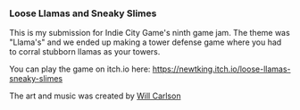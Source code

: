 ### Loose Llamas and Sneaky Slimes
This is my submission for Indie City Game's ninth game jam. The theme was "Llama's" and we ended up making a tower defense game where you had to corral stubborn llamas as your towers. 

You can play the game on itch.io here: https://newtking.itch.io/loose-llamas-sneaky-slimes

The art and music was created by [Will Carlson](https://www.willcarlsonmusic.com/about)
